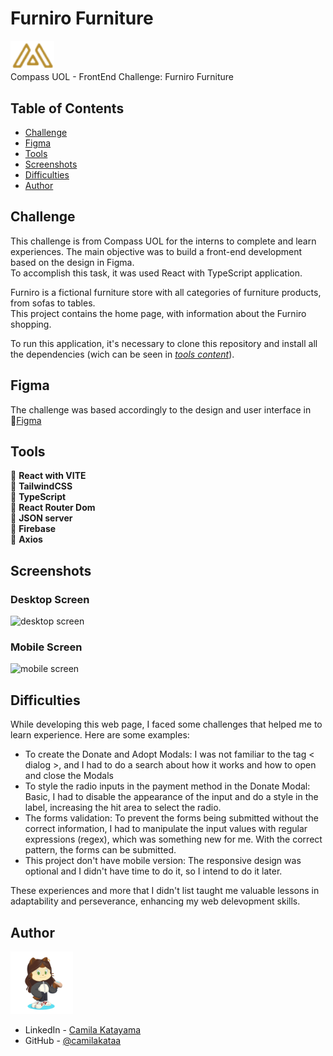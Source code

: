 # Furniro Furniture

<img width="70px" src="./src/assets/logo-furniro.png" alt="logo"><br>
Compass UOL - FrontEnd Challenge: Furniro Furniture<br>


## Table of Contents

- [Challenge](#challenge)
- [Figma](#figma)
- [Tools](#tools)
- [Screenshots](#screenshots)
- [Difficulties](#difficulties)
- [Author](#author)


## Challenge

This challenge is from Compass UOL for the interns to complete and learn experiences. The main objective was to build a front-end development based on the design in Figma.<br>
To accomplish this task, it was used React with TypeScript application.

Furniro is a fictional furniture store with all categories of furniture products, from sofas to tables. <br>
This project contains the home page, with information about the Furniro shopping. <br>

To run this application, it's necessary to clone this repository and install all the dependencies (wich can be seen in [*tools content*](#tools)).<br> 


## Figma

The challenge was based accordingly to the design and user interface in 🔗[Figma](https://www.figma.com/design/E1F9AbyIRppkO2Ro1oP2tj/Desafio-3?node-id=117-336&t=kFuD7FGniomCe5mR-0)

## Tools

🔨 <b>React with VITE</b><br>
🔨 <b>TailwindCSS</b><br>
🔨 <b>TypeScript</b><br>
🔨 <b>React Router Dom</b><br>
🔨 <b>JSON server</b><br>
🔨 <b>Firebase</b><br>
🔨 <b>Axios</b><br>

## Screenshots

### Desktop Screen
<img src="" alt="desktop screen">

### Mobile Screen
<img width="360px" src="" alt="mobile screen">


## Difficulties

While developing this web page, I faced some challenges that helped me to learn experience. Here are some examples:

- To create the Donate and Adopt Modals: I was not familiar to the tag < dialog >, and I had to do a search about how it works and how to open and close the Modals
- To style the radio inputs in the payment method in the Donate Modal: Basic, I had to disable the appearance of the input and do a style in the label, increasing the hit area to select the radio.
- The forms validation: To prevent the forms being submitted without the correct information, I had to manipulate the input values with regular expressions (regex), which was something new for me. With the correct pattern, the forms can be submitted.
- This project don't have mobile version: The responsive design was optional and I didn't have time to do it, so I intend to do it later.

These experiences and more that I didn't list taught me valuable lessons in adaptability and perseverance, enhancing my web delevopment skills.

## Author

<img width="100px" src="./src/assets//my-octocat.png">

- LinkedIn - [Camila Katayama](https://www.linkedin.com/in/camila-katayama-ab1a42153/)
- GitHub - [@camilakataa](https://github.com/camilakataa)


